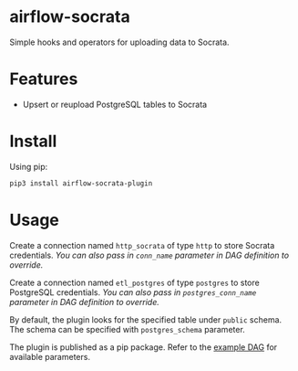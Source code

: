 # airflow-socrata
Simple hooks and operators for uploading data to Socrata.

# Features
- Upsert or reupload PostgreSQL tables to Socrata

# Install
Using pip:
```bash
pip3 install airflow-socrata-plugin
```

# Usage
Create a connection named `http_socrata` of type `http` to store Socrata credentials. *You can also pass in `conn_name` parameter in DAG definition to override.*

Create a connection named `etl_postgres` of type `postgres` to store PostgreSQL credentials. *You can also pass in `postgres_conn_name` parameter in DAG definition to override.*

By default, the plugin looks for the specified table under `public` schema. The schema can be specified with `postgres_schema` parameter.

The plugin is published as a pip package. Refer to the [example DAG](example_dag.py) for available parameters.
